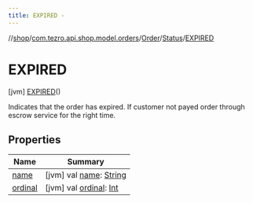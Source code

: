 ```yaml
---
title: EXPIRED -
---
```

//[shop](../../../../../index.md)/[com.tezro.api.shop.model.orders](../../../index.md)/[Order](../../index.md)/[Status](../index.md)/[EXPIRED](index.md)



# EXPIRED  
 [jvm] [EXPIRED](index.md)()  


Indicates that the order has expired. If customer not payed order through escrow service for the right time.

   


## Properties  
  
|  Name |  Summary | 
|---|---|
| <a name="com.tezro.api.shop.model.orders/Order.Status.EXPIRED/name/#/PointingToDeclaration/"></a>[name](name.md)| <a name="com.tezro.api.shop.model.orders/Order.Status.EXPIRED/name/#/PointingToDeclaration/"></a> [jvm] val [name](name.md): [String](https://kotlinlang.org/api/latest/jvm/stdlib/kotlin/-string/index.html)   <br>|
| <a name="com.tezro.api.shop.model.orders/Order.Status.EXPIRED/ordinal/#/PointingToDeclaration/"></a>[ordinal](ordinal.md)| <a name="com.tezro.api.shop.model.orders/Order.Status.EXPIRED/ordinal/#/PointingToDeclaration/"></a> [jvm] val [ordinal](ordinal.md): [Int](https://kotlinlang.org/api/latest/jvm/stdlib/kotlin/-int/index.html)   <br>|

